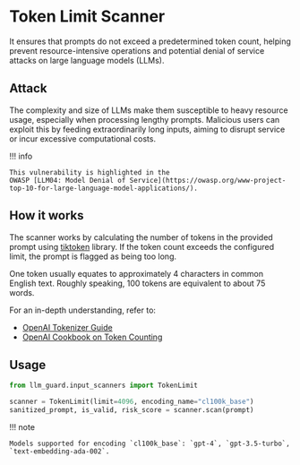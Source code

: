# Token Limit Scanner

It ensures that prompts do not exceed a predetermined token count, helping prevent resource-intensive operations and
potential denial of service attacks on large language models (LLMs).

## Attack

The complexity and size of LLMs make them susceptible to heavy resource usage, especially when processing lengthy
prompts. Malicious users can exploit this by feeding extraordinarily long inputs, aiming to disrupt service or incur
excessive computational costs.

!!! info

    This vulnerability is highlighted in the
    OWASP [LLM04: Model Denial of Service](https://owasp.org/www-project-top-10-for-large-language-model-applications/).

## How it works

The scanner works by calculating the number of tokens in the provided prompt
using [tiktoken](https://github.com/openai/tiktoken) library. If the token count exceeds the configured limit, the
prompt is flagged as being too long.

One token usually equates to approximately 4 characters in common English text.
Roughly speaking, 100 tokens are equivalent to about 75 words.

For an in-depth understanding, refer to:

- [OpenAI Tokenizer Guide](https://platform.openai.com/tokenizer)
- [OpenAI Cookbook on Token Counting](https://github.com/openai/openai-cookbook/blob/main/examples/How_to_count_tokens_with_tiktoken.ipynb)

## Usage

```python
from llm_guard.input_scanners import TokenLimit

scanner = TokenLimit(limit=4096, encoding_name="cl100k_base")
sanitized_prompt, is_valid, risk_score = scanner.scan(prompt)
```

!!! note

    Models supported for encoding `cl100k_base`: `gpt-4`, `gpt-3.5-turbo`, `text-embedding-ada-002`.
